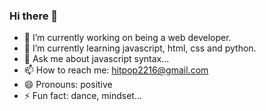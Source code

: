 ### Hi there 👋

- 🔭 I’m currently working on being a web developer.
- 🌱 I’m currently learning javascript, html, css and python.
- 💬 Ask me about javascript syntax...
- 📫 How to reach me: hitpop2216@gmail.com
- 😄 Pronouns: positive
- ⚡ Fun fact: dance, mindset...

